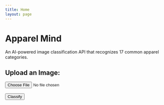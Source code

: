 ```yaml
---
title: Home
layout: page
---
```


# Apparel Mind

An AI-powered image classification API that recognizes 17 common apparel categories.

## Upload an Image:
<input id="photo" type="file" accept="image/*" onchange="previewImage(event)">
<br>
<img id="preview" style="max-width: 300px; display: none; margin-top: 10px;" alt="Selected Image Preview">
<br>
<button onclick="classifyImage()">Classify</button>
<div id="results"></div>

<script>
    // Function to preview the selected image
    function previewImage(event) {
        const preview = document.getElementById('preview');
        const file = event.target.files[0];
        const reader = new FileReader();

        reader.onload = function() {
            preview.src = reader.result;
            preview.style.display = 'block';
        };

        if (file) {
            reader.readAsDataURL(file);
        } else {
            preview.src = '';
            preview.style.display = 'none';
        }
    }

    // Function to classify the image using the API
    async function classifyImage() {
        const fileInput = document.getElementById("photo").files[0];

        if (!fileInput) {
            alert("Please select an image first.");
            return;
        }

        console.log("File selected:", fileInput.name);

        const exampleImage = await fileInput.arrayBuffer();

        console.log("Image converted to ArrayBuffer:", exampleImage.byteLength, "bytes");

        try {
            // Fetch the Gradio Client library dynamically
            const { Client } = await import("https://cdn.jsdelivr.net/npm/@gradio/client/+esm");

            // Connect to Hugging Face API
            const client = await Client.connect("iftikharifti/clothing_classification");

            // Send the image for prediction
            const result = await client.predict("/predict", { 
                image: new Blob([exampleImage])  
            });

            console.log("API Response:", result);

            // Extract and display the primary label
            if (result.data && result.data.length > 0 && result.data[0].label) {
                const primaryLabel = result.data[0].label;
                document.getElementById("results").innerText = `Prediction: ${primaryLabel}`;
            } else {
                document.getElementById("results").innerText = "No prediction available.";
            }
        } catch (error) {
            console.error("Error calling API:", error);
            document.getElementById("results").innerText = "Error processing the image.";
        }
    }

    // Expose the functions to the global scope
    window.previewImage = previewImage;
    window.classifyImage = classifyImage;
</script>
